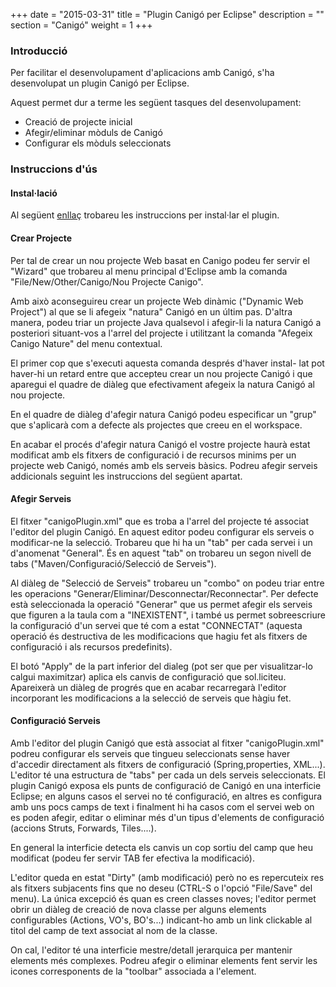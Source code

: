 +++
date        = "2015-03-31"
title       = "Plugin Canigó per Eclipse"
description = ""
section     = "Canigó"
weight      = 1
+++

### Introducció

Per facilitar el desenvolupament d'aplicacions amb Canigó, s'ha desenvolupat un plugin Canigó per Eclipse.

Aquest permet dur a terme les següent tasques del desenvolupament:

- Creació de projecte inicial
- Afegir/eliminar mòduls de Canigó
- Configurar els mòduls seleccionats

### Instruccions d'ús

#### Instal·lació

Al següent [enllaç](/canigo-download-related/instalar-plugin) trobareu les instruccions per instal·lar el plugin.

#### Crear Projecte

Per tal de crear  un nou projecte Web basat en Canigo podeu fer servir el "Wizard" que trobareu al menu principal d'Eclipse amb la comanda "File/New/Other/Canigo/Nou Projecte Canigo".

Amb això aconseguireu crear un projecte Web dinàmic ("Dynamic Web Project") al que se li afegeix "natura" Canigó en un últim pas. D'altra manera, podeu triar  un projecte Java qualsevol i afegir-li la natura Canigó a posteriori situant-vos a l'arrel del projecte i utilitzant la comanda "Afegeix Canigo Nature" del menu contextual.

El primer cop que s'executi aquesta comanda després d'haver instal- lat  pot haver-hi un retard entre que accepteu crear un nou projecte Canigó i que aparegui el quadre de diàleg que efectivament afegeix la natura Canigó al nou projecte.

En el quadre de diàleg d'afegir natura Canigó podeu especificar un "grup" que  s'aplicarà com a defecte als projectes que creeu en el workspace.

En acabar el procés d'afegir natura Canigó el vostre projecte haurà estat modificat amb els fitxers de configuració i de recursos minims per un projecte web Canigó, només amb els serveis bàsics. Podreu afegir serveis addicionals seguint les instruccions del següent apartat.

#### Afegir Serveis

El fitxer "canigoPlugin.xml" que es troba a l'arrel del projecte té associat l'editor del plugin Canigó. En aquest editor podeu configurar els serveis o modificar-ne la selecció. Trobareu que hi ha un "tab" per cada servei i un d'anomenat "General". És en aquest "tab" on trobareu un segon nivell de tabs ("Maven/Configuració/Selecció de Serveis").

Al diàleg de "Selecció de Serveis" trobareu un "combo" on podeu triar entre les operacions "Generar/Eliminar/Desconnectar/Reconnectar". Per defecte està seleccionada la operació "Generar" que us permet afegir els serveis que figuren a la taula com a "INEXISTENT", i també us permet sobreescriure la configuració d'un servei que té com a estat "CONNECTAT" (aquesta operació és destructiva de les modificacions que hagiu fet als fitxers de configuració i als recursos predefinits).

El botó "Apply" de la part inferior del dialeg (pot ser que per visualitzar-lo  calgui maximitzar) aplica els canvis de configuració que sol.liciteu. Apareixerà un diàleg de progrés que en acabar recarregarà l'editor incorporant les modificacions a la selecció de serveis que hàgiu fet.

#### Configuració Serveis

Amb l'editor del plugin Canigó que està associat al fitxer  "canigoPlugin.xml" podreu configurar els serveis que tingueu seleccionats sense haver d'accedir directament als fitxers de configuració (Spring,properties, XML...). L'editor té una estructura de "tabs"  per cada un dels serveis seleccionats. El plugin Canigó exposa  els punts de configuració de Canigó en una interficie Eclipse; en alguns casos el servei no té configuració, en altres es configura amb uns pocs camps de text i finalment hi ha casos com el servei web on es poden afegir, editar o eliminar més d'un tipus d'elements de configuració (accions Struts, Forwards, Tiles....).

En general la interficie detecta els canvis un cop sortiu del camp que heu modificat (podeu fer servir TAB fer efectiva la modificació).

L'editor queda en estat "Dirty" (amb modificació) però no es repercuteix res als fitxers subjacents fins que no deseu (CTRL-S o l'opció "File/Save" del menu). La única excepció és quan es creen classes noves; l'editor permet obrir un diàleg de creació de nova classe per alguns elements configurables (Actions, VO's, BO's...) indicant-ho amb un link clickable al titol del camp de text associat al nom de la classe.

On cal, l'editor té una interficie mestre/detall jerarquica per mantenir elements més complexes. Podreu afegir o eliminar elements fent servir les icones corresponents de la "toolbar" associada a l'element.

